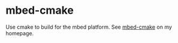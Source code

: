 mbed-cmake
==========

Use cmake to build for the mbed platform. See [mbed-cmake](https://uwe-arzt.de/mbed-cmake/) on my homepage.
